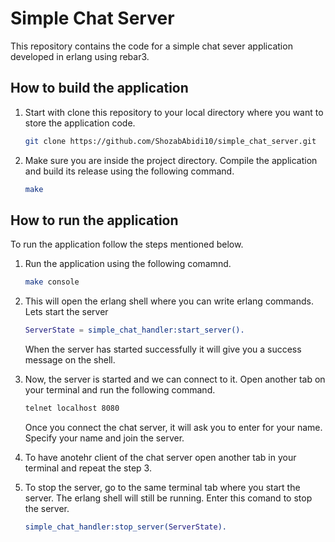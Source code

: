 # Simple Chat Server

This repository contains the code for a simple chat sever application developed in erlang using rebar3.

## How to build the application
1. Start with clone this repository to your local directory where you want to store the application code.

    ```bash
    git clone https://github.com/ShozabAbidi10/simple_chat_server.git
    ```

3. Make sure you are inside the project directory. Compile the application and build its release using the following command. 

    ```bash
    make
    ```

## How to run the application
To run the application follow the steps mentioned below.

1. Run the application using the following comamnd.

     ```bash
     make console
     ```
2. This will open the erlang shell where you can write erlang commands. Lets start the server
   
    ```erlang
    ServerState = simple_chat_handler:start_server().
    ```
   When the server has started successfully it will give you a success message on the shell.
   
4. Now, the server is started and we can connect to it. Open another tab on your terminal and run the following command.

   ```bash
   telnet localhost 8080
   ```
   Once you connect the chat server, it will ask you to enter for your name. Specify your name and join the server.

5. To have anotehr client of the chat server open another tab in your terminal and repeat the step 3.

6. To stop the server, go to the same terminal tab where you start the server. The erlang shell will still be running. Enter this comand to stop the server.

    ```erlang
    simple_chat_handler:stop_server(ServerState).
    ```
